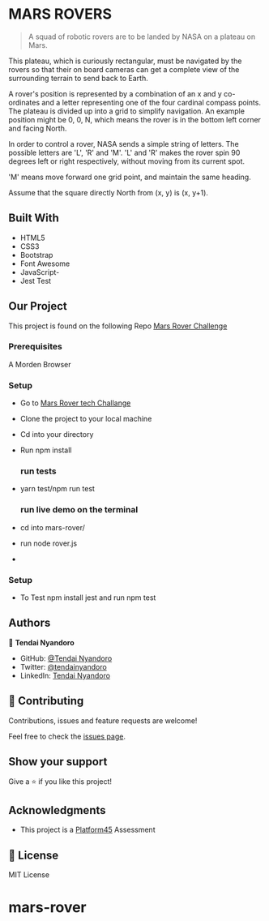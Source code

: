 # MARS ROVERS

> A squad of robotic rovers are to be landed by NASA on a plateau on Mars.

This plateau, which is curiously rectangular, must be navigated by the rovers so that their on board cameras can get a complete view of the surrounding terrain to send back to Earth.

A rover's position is represented by a combination of an x and y co-ordinates and a letter representing one of the four cardinal compass points. The plateau is divided up into a grid to simplify navigation. An example position might be 0, 0, N, which means the rover is in the bottom left corner and facing North.

In order to control a rover, NASA sends a simple string of letters. The possible letters are 'L', 'R' and 'M'. 'L' and 'R' makes the rover spin 90 degrees left or right respectively, without moving from its current spot.

'M' means move forward one grid point, and maintain the same heading.

Assume that the square directly North from (x, y) is (x, y+1).



## Built With

- HTML5
- CSS3
- Bootstrap
- Font Awesome
- JavaScript-
- Jest Test

## Our Project

This project is found on the following Repo [Mars Rover Challenge](https://github.com/tnyandoro/marsrovertechchallenge/)



### Prerequisites

A Morden Browser

### Setup
- Go to [Mars Rover tech Challange](https://github.com/tnyandoro/marsrovertechchallenge/)
- Clone the project to your local machine
- Cd into your directory
- Run npm install
  
  ### run tests
- yarn test/npm run test
  
  ### run live demo on the terminal
- cd into mars-rover/
- run node rover.js
- 

### Setup
- To Test npm install jest and run npm test
## Authors

👤 **Tendai Nyandoro**

- GitHub: [@Tendai Nyandoro](https://github.com/tnyandoro)
- Twitter: [@tendainyandoro](https://twitter.com/tendainyandoro)
- LinkedIn: [Tendai Nyandoro](https://www.linkedin.com/in/tendai-nyandoro/)


## 🤝 Contributing

Contributions, issues and feature requests are welcome!

Feel free to check the [issues page](https://github.com/tnyandoro/marsrovertechchallenge/issues).

## Show your support

Give a ⭐️ if you like this project!

## Acknowledgments

- This project is a [Platform45](https://www.platform45.com/) Assessment



## 📝 License

MIT License
# mars-rover
